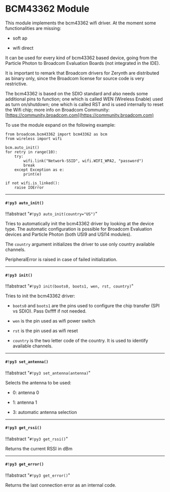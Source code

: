 # BCM43362 Module

This module implements the bcm43362 wifi driver. At the moment some functionalities are missing:


* soft ap


* wifi direct

It can be used for every kind of bcm43362 based device, going from the Particle Photon to
Broadcom Evaluation Boards (not integrated in the IDE).

It is important to remark that Broadcom drivers for Zerynth are distributed as binary only, since the Broadcom license for
source code is very restrictive.

The bcm43362 is based on the SDIO standard and also needs some additional pins to function; one which is called WEN (Wireless Enable) used as turn on/shutdown;
one which is called RST and is used internally to reset the Wifi chip; more info on Broadcom Community: [https://community.broadcom.com](https://community.broadcom.com)

To use the module expand on the following example:

```
from broadcom.bcm43362 import bcm43362 as bcm
from wireless import wifi

bcm.auto_init()
for retry in range(10):
    try:
        wifi.link("Network-SSID", wifi.WIFI_WPA2, "password")
        break
    except Exception as e:
        print(e)

if not wifi.is_linked():
    raise IOError
```


---
#### `#!py3 auto_init()`

!!!abstract "`#!py3 auto_init(country="US")`"

Tries to automatically init the bcm43362 driver by looking at the device type.
The automatic configuration is possible for Broadcom Evaluation devices and Particle Photon (both USI9 and USI14 modules).

The ```country``` argument initializes the driver to use only country available channels.

PeripheralError is raised in case of failed initialization.


---
#### `#!py3 init()`

!!!abstract "`#!py3 init(boots0, boots1, wen, rst, country)`"

Tries to init the bcm43362 driver:


* ```boots0``` and ```boots1``` are the pins used to configure the chip transfer (SPI vs SDIO). Pass 0xffff if not needed.


* ```wen``` is the pin used as wifi power switch


* ```rst``` is the pin used as wifi reset


* ```country``` is the two letter code of the country. It is used to identify available channels.


---
#### `#!py3 set_antenna()`

!!!abstract "`#!py3 set_antenna(antenna)`"

Selects the antenna to be used:


* 0: antenna 0


* 1: antenna 1


* 3: automatic antenna selection


---
#### `#!py3 get_rssi()`

!!!abstract "`#!py3 get_rssi()`"

Returns the current RSSI in dBm


---
#### `#!py3 get_error()`

!!!abstract "`#!py3 get_error()`"

Returns the last connection error as an internal code.
